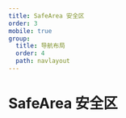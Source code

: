 ```yaml
---
title: SafeArea 安全区
order: 3
mobile: true
group:
  title: 导航布局
  order: 4
  path: navlayout
---
```


# SafeArea 安全区

<code src="../demo/SafeArea.tsx"></code>
<API src="../src/SafeArea.tsx"></API>

